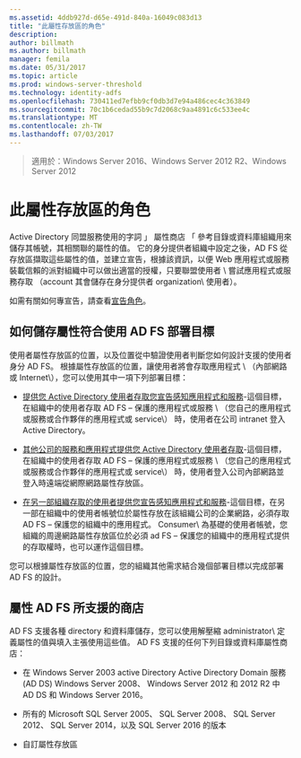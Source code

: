 ```yaml
---
ms.assetid: 4ddb927d-d65e-491d-840a-16049c083d13
title: "此屬性存放區的角色"
description: 
author: billmath
ms.author: billmath
manager: femila
ms.date: 05/31/2017
ms.topic: article
ms.prod: windows-server-threshold
ms.technology: identity-adfs
ms.openlocfilehash: 730411ed7efbb9cf0db3d7e94a486cec4c363849
ms.sourcegitcommit: 70c1b6cedad55b9c7d2068c9aa4891c6c533ee4c
ms.translationtype: MT
ms.contentlocale: zh-TW
ms.lasthandoff: 07/03/2017
---
```

 >適用於：Windows Server 2016、Windows Server 2012 R2、Windows Server 2012

# <a name="the-role-of-attribute-stores"></a>此屬性存放區的角色
Active Directory 同盟服務使用的字詞 」 屬性商店 「 參考目錄或資料庫組織用來儲存其帳號，其相關聯的屬性的值。 它的身分提供者組織中設定之後，AD FS 從存放區擷取這些屬性的值，並建立宣告，根據該資訊，以便 Web 應用程式或服務裝載信賴的派對組織中可以做出適當的授權，只要聯盟使用者 \ 嘗試應用程式或服務存取 （account 其會儲存在身分提供者 organization\ 使用者）。  
  
如需有關如何專宣告，請查看[宣告角色](The-Role-of-Claims.md)。  
  
## <a name="how-attribute-stores-fit-in-with-your-ad-fs-deployment-goals"></a>如何儲存屬性符合使用 AD FS 部署目標  
使用者屬性存放區的位置，以及位置從中驗證使用者判斷您如何設計支援的使用者身分 AD FS。 根據屬性存放區的位置，讓使用者將會存取應用程式 \ （內部網路或 Internet\），您可以使用其中一項下列部署目標：  
  
-   [提供您 Active Directory 使用者存取您宣告感知應用程式和服務](https://technet.microsoft.com/library/dd807071.aspx)-這個目標，在組織中的使用者存取 AD FS – 保護的應用程式或服務 \ （您自己的應用程式或服務或合作夥伴的應用程式或 service\） 時，使用者在公司 intranet 登入 Active Directory。  
  
-   [其他公司的服務和應用程式提供您 Active Directory 使用者存取](https://technet.microsoft.com/library/dd807123.aspx)-這個目標，在組織中的使用者存取 AD FS – 保護的應用程式或服務 \ （您自己的應用程式或服務或合作夥伴的應用程式或 service\） 時，使用者登入公司內部網路並登入時遠端從網際網路屬性存放區。  
  
-   [在另一部組織存取的使用者提供您宣告感知應用程式和服務](https://technet.microsoft.com/library/dd807099.aspx)-這個目標，在另一部在組織中的使用者帳號位於屬性存放在該組織公司的企業網路，必須存取 AD FS – 保護您的組織中的應用程式。 Consumer\ 為基礎的使用者帳號，您組織的周邊網路屬性存放區位於必須 ad FS – 保護您的組織中的應用程式提供的存取權時，也可以運作這個目標。  
  
您可以根據屬性存放區的位置，您的組織其他需求結合幾個部署目標以完成部署 AD FS 的設計。  
  
## <a name="attribute-stores-that-are-supported-by-ad-fs"></a>屬性 AD FS 所支援的商店  
AD FS 支援各種 directory 和資料庫儲存，您可以使用解壓縮 administrator\ 定義屬性的值與填入主張使用這些值。 AD FS 支援的任何下列目錄或資料庫屬性商店：  
  
-   在 Windows Server 2003 active Directory Active Directory Domain 服務 \(AD DS\) Windows Server 2008、 Windows Server 2012 和 2012 R2 中 AD DS 和 Windows Server 2016。 
  
-   所有的 Microsoft SQL Server 2005、 SQL Server 2008、 SQL Server 2012、 SQL Server 2014，以及 SQL Server 2016 的版本  
  
-   自訂屬性存放區  
  

